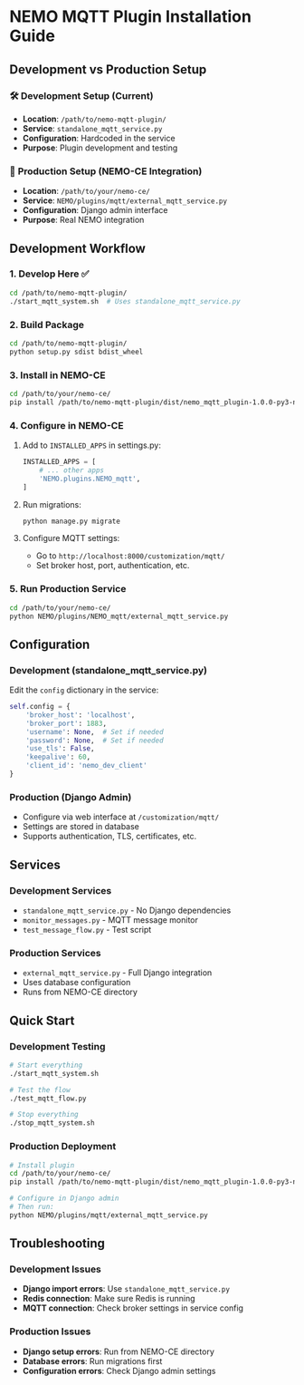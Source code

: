 # NEMO MQTT Plugin Installation Guide

## Development vs Production Setup

### 🛠️ **Development Setup** (Current)
- **Location**: `/path/to/nemo-mqtt-plugin/`
- **Service**: `standalone_mqtt_service.py`
- **Configuration**: Hardcoded in the service
- **Purpose**: Plugin development and testing

### 🚀 **Production Setup** (NEMO-CE Integration)
- **Location**: `/path/to/your/nemo-ce/`
- **Service**: `NEMO/plugins/mqtt/external_mqtt_service.py`
- **Configuration**: Django admin interface
- **Purpose**: Real NEMO integration

## Development Workflow

### 1. **Develop Here** ✅
```bash
cd /path/to/nemo-mqtt-plugin/
./start_mqtt_system.sh  # Uses standalone_mqtt_service.py
```

### 2. **Build Package**
```bash
cd /path/to/nemo-mqtt-plugin/
python setup.py sdist bdist_wheel
```

### 3. **Install in NEMO-CE**
```bash
cd /path/to/your/nemo-ce/
pip install /path/to/nemo-mqtt-plugin/dist/nemo_mqtt_plugin-1.0.0-py3-none-any.whl
```

### 4. **Configure in NEMO-CE**
1. Add to `INSTALLED_APPS` in settings.py:
   ```python
   INSTALLED_APPS = [
       # ... other apps
       'NEMO.plugins.NEMO_mqtt',
   ]
   ```

2. Run migrations:
   ```bash
   python manage.py migrate
   ```

3. Configure MQTT settings:
   - Go to `http://localhost:8000/customization/mqtt/`
   - Set broker host, port, authentication, etc.

### 5. **Run Production Service**
```bash
cd /path/to/your/nemo-ce/
python NEMO/plugins/NEMO_mqtt/external_mqtt_service.py
```

## Configuration

### Development (standalone_mqtt_service.py)
Edit the `config` dictionary in the service:
```python
self.config = {
    'broker_host': 'localhost',
    'broker_port': 1883,
    'username': None,  # Set if needed
    'password': None,  # Set if needed
    'use_tls': False,
    'keepalive': 60,
    'client_id': 'nemo_dev_client'
}
```

### Production (Django Admin)
- Configure via web interface at `/customization/mqtt/`
- Settings are stored in database
- Supports authentication, TLS, certificates, etc.

## Services

### Development Services
- `standalone_mqtt_service.py` - No Django dependencies
- `monitor_messages.py` - MQTT message monitor
- `test_message_flow.py` - Test script

### Production Services
- `external_mqtt_service.py` - Full Django integration
- Uses database configuration
- Runs from NEMO-CE directory

## Quick Start

### Development Testing
```bash
# Start everything
./start_mqtt_system.sh

# Test the flow
./test_mqtt_flow.py

# Stop everything
./stop_mqtt_system.sh
```

### Production Deployment
```bash
# Install plugin
cd /path/to/your/nemo-ce/
pip install /path/to/nemo-mqtt-plugin/dist/nemo_mqtt_plugin-1.0.0-py3-none-any.whl

# Configure in Django admin
# Then run:
python NEMO/plugins/mqtt/external_mqtt_service.py
```

## Troubleshooting

### Development Issues
- **Django import errors**: Use `standalone_mqtt_service.py`
- **Redis connection**: Make sure Redis is running
- **MQTT connection**: Check broker settings in service config

### Production Issues
- **Django setup errors**: Run from NEMO-CE directory
- **Database errors**: Run migrations first
- **Configuration errors**: Check Django admin settings
